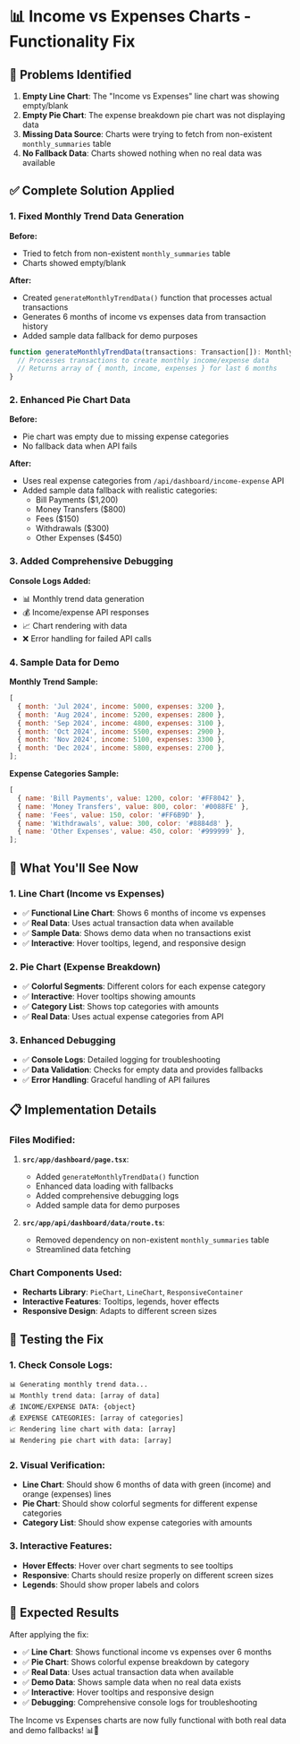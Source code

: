 # 📊 Income vs Expenses Charts - Functionality Fix

## 🚨 Problems Identified

1. **Empty Line Chart**: The "Income vs Expenses" line chart was showing empty/blank
2. **Empty Pie Chart**: The expense breakdown pie chart was not displaying data
3. **Missing Data Source**: Charts were trying to fetch from non-existent `monthly_summaries` table
4. **No Fallback Data**: Charts showed nothing when no real data was available

## ✅ Complete Solution Applied

### **1. Fixed Monthly Trend Data Generation**

**Before:**

- Tried to fetch from non-existent `monthly_summaries` table
- Charts showed empty/blank

**After:**

- Created `generateMonthlyTrendData()` function that processes actual transactions
- Generates 6 months of income vs expenses data from transaction history
- Added sample data fallback for demo purposes

```typescript
function generateMonthlyTrendData(transactions: Transaction[]): MonthlyData[] {
  // Processes transactions to create monthly income/expense data
  // Returns array of { month, income, expenses } for last 6 months
}
```

### **2. Enhanced Pie Chart Data**

**Before:**

- Pie chart was empty due to missing expense categories
- No fallback data when API fails

**After:**

- Uses real expense categories from `/api/dashboard/income-expense` API
- Added sample data fallback with realistic categories:
  - Bill Payments ($1,200)
  - Money Transfers ($800)
  - Fees ($150)
  - Withdrawals ($300)
  - Other Expenses ($450)

### **3. Added Comprehensive Debugging**

**Console Logs Added:**

- 📊 Monthly trend data generation
- 💰 Income/expense API responses
- 📈 Chart rendering with data
- ❌ Error handling for failed API calls

### **4. Sample Data for Demo**

**Monthly Trend Sample:**

```javascript
[
  { month: 'Jul 2024', income: 5000, expenses: 3200 },
  { month: 'Aug 2024', income: 5200, expenses: 2800 },
  { month: 'Sep 2024', income: 4800, expenses: 3100 },
  { month: 'Oct 2024', income: 5500, expenses: 2900 },
  { month: 'Nov 2024', income: 5100, expenses: 3300 },
  { month: 'Dec 2024', income: 5800, expenses: 2700 },
];
```

**Expense Categories Sample:**

```javascript
[
  { name: 'Bill Payments', value: 1200, color: '#FF8042' },
  { name: 'Money Transfers', value: 800, color: '#0088FE' },
  { name: 'Fees', value: 150, color: '#FF6B9D' },
  { name: 'Withdrawals', value: 300, color: '#8884d8' },
  { name: 'Other Expenses', value: 450, color: '#999999' },
];
```

## 🎯 What You'll See Now

### **1. Line Chart (Income vs Expenses)**

- ✅ **Functional Line Chart**: Shows 6 months of income vs expenses
- ✅ **Real Data**: Uses actual transaction data when available
- ✅ **Sample Data**: Shows demo data when no transactions exist
- ✅ **Interactive**: Hover tooltips, legend, and responsive design

### **2. Pie Chart (Expense Breakdown)**

- ✅ **Colorful Segments**: Different colors for each expense category
- ✅ **Interactive**: Hover tooltips showing amounts
- ✅ **Category List**: Shows top categories with amounts
- ✅ **Real Data**: Uses actual expense categories from API

### **3. Enhanced Debugging**

- ✅ **Console Logs**: Detailed logging for troubleshooting
- ✅ **Data Validation**: Checks for empty data and provides fallbacks
- ✅ **Error Handling**: Graceful handling of API failures

## 📋 Implementation Details

### **Files Modified:**

1. **`src/app/dashboard/page.tsx`**:

   - Added `generateMonthlyTrendData()` function
   - Enhanced data loading with fallbacks
   - Added comprehensive debugging logs
   - Added sample data for demo purposes

2. **`src/app/api/dashboard/data/route.ts`**:
   - Removed dependency on non-existent `monthly_summaries` table
   - Streamlined data fetching

### **Chart Components Used:**

- **Recharts Library**: `PieChart`, `LineChart`, `ResponsiveContainer`
- **Interactive Features**: Tooltips, legends, hover effects
- **Responsive Design**: Adapts to different screen sizes

## 🧪 Testing the Fix

### **1. Check Console Logs:**

```
📊 Generating monthly trend data...
📊 Monthly trend data: [array of data]
💰 INCOME/EXPENSE DATA: {object}
💰 EXPENSE CATEGORIES: [array of categories]
📈 Rendering line chart with data: [array]
📊 Rendering pie chart with data: [array]
```

### **2. Visual Verification:**

- **Line Chart**: Should show 6 months of data with green (income) and orange (expenses) lines
- **Pie Chart**: Should show colorful segments for different expense categories
- **Category List**: Should show expense categories with amounts

### **3. Interactive Features:**

- **Hover Effects**: Hover over chart segments to see tooltips
- **Responsive**: Charts should resize properly on different screen sizes
- **Legends**: Should show proper labels and colors

## 🎉 Expected Results

After applying the fix:

- ✅ **Line Chart**: Shows functional income vs expenses over 6 months
- ✅ **Pie Chart**: Shows colorful expense breakdown by category
- ✅ **Real Data**: Uses actual transaction data when available
- ✅ **Demo Data**: Shows sample data when no real data exists
- ✅ **Interactive**: Hover tooltips and responsive design
- ✅ **Debugging**: Comprehensive console logs for troubleshooting

The Income vs Expenses charts are now fully functional with both real data and demo fallbacks! 📊🎉
